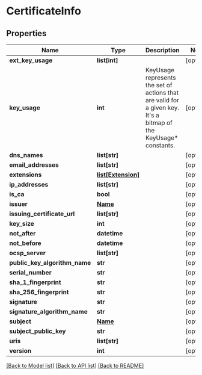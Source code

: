 # CertificateInfo

## Properties
Name | Type | Description | Notes
------------ | ------------- | ------------- | -------------
**ext_key_usage** | **list[int]** |  | [optional] 
**key_usage** | **int** | KeyUsage represents the set of actions that are valid for a given key. It&#39;s a bitmap of the KeyUsage* constants. | [optional] 
**dns_names** | **list[str]** |  | [optional] 
**email_addresses** | **list[str]** |  | [optional] 
**extensions** | [**list[Extension]**](Extension.md) |  | [optional] 
**ip_addresses** | **list[str]** |  | [optional] 
**is_ca** | **bool** |  | [optional] 
**issuer** | [**Name**](Name.md) |  | [optional] 
**issuing_certificate_url** | **list[str]** |  | [optional] 
**key_size** | **int** |  | [optional] 
**not_after** | **datetime** |  | [optional] 
**not_before** | **datetime** |  | [optional] 
**ocsp_server** | **list[str]** |  | [optional] 
**public_key_algorithm_name** | **str** |  | [optional] 
**serial_number** | **str** |  | [optional] 
**sha_1_fingerprint** | **str** |  | [optional] 
**sha_256_fingerprint** | **str** |  | [optional] 
**signature** | **str** |  | [optional] 
**signature_algorithm_name** | **str** |  | [optional] 
**subject** | [**Name**](Name.md) |  | [optional] 
**subject_public_key** | **str** |  | [optional] 
**uris** | **list[str]** |  | [optional] 
**version** | **int** |  | [optional] 

[[Back to Model list]](../README.md#documentation-for-models) [[Back to API list]](../README.md#documentation-for-api-endpoints) [[Back to README]](../README.md)


